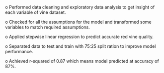 o Performed data cleaning and exploratory data analysis to get insight of each variable of vine dataset.

o Checked for all the assumptions for the model and transformed some variables to match required assumptions.

o Applied stepwise linear regression to predict accurate red vine quality.

o Separated data to test and train with 75:25 split ration to improve model performance.

o Achieved r-squared of 0.87 which means model predicted at accuracy of 87%.



